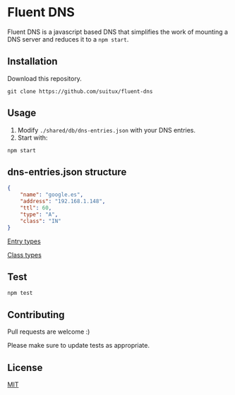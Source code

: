 # Fluent DNS

Fluent DNS is a javascript based DNS that simplifies the work of mounting a DNS server and reduces it to a `npm start`.

## Installation

Download this repository.

```
git clone https://github.com/suitux/fluent-dns
```

## Usage

1. Modify `./shared/db/dns-entries.json` with your DNS entries.
2. Start with:

```
npm start
```

## dns-entries.json structure

```json
{
    "name": "google.es",
    "address": "192.168.1.148",
    "ttl": 60,
    "type": "A",
    "class": "IN"
}
```

[Entry types](https://tools.ietf.org/html/rfc1035#section-3.2.2)

[Class types](https://tools.ietf.org/html/rfc1035#section-3.2.4)

## Test

```
npm test
```


## Contributing

Pull requests are welcome :)

Please make sure to update tests as appropriate.

## License

[MIT](https://choosealicense.com/licenses/mit/)
